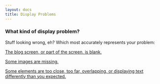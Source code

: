 ```yaml
---
layout: docs
title: Display Problems
---
```


### What kind of display problem?

Stuff looking wrong, eh?  Which most accurately represents your problem:

[The blog screen, or part of the screen, is blank.](blog-is-blank.html)

[Some images are missing.](missing-images.html)

[Some elements are too close, too far, overlapping, or displaying text differently than you expected.](incorrect-formatting.html)
